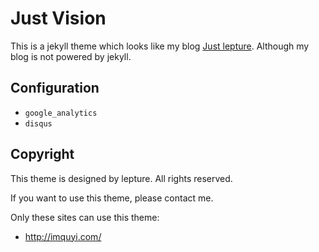 # Just Vision

This is a jekyll theme which looks like my blog [Just lepture][my blog].
Although my blog is not powered by jekyll.

[my blog]: http://lepture.com/

## Configuration

- `google_analytics`
- `disqus`

## Copyright

This theme is designed by lepture. All rights reserved.

If you want to use this theme, please contact me.

Only these sites can use this theme:

- http://imquyi.com/
